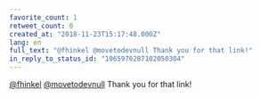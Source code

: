 ```yaml
---
favorite_count: 1
retweet_count: 0
created_at: "2018-11-23T15:17:48.000Z"
lang: en
full_text: "@fhinkel @movetodevnull Thank you for that link!"
in_reply_to_status_id: "1065970287102050304"
---
```


[@fhinkel](https://twitter.com/fhinkel)
[@movetodevnull](https://twitter.com/movetodevnull) Thank you for that link!
